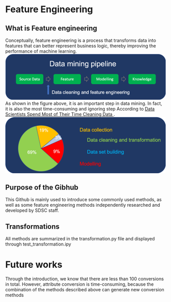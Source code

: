 # Feature Engineering
## What is Feature engineering
Conceptually, feature engineering is a process that transforms data into features that can better represent business logic, thereby improving the performance of machine learning.
<img src = './images/fe_pipeline.png'>
As shown in the figure above, it is an important step in data mining. In fact, it is also the most time-consuming and ignoring step According to <a href = https://whatsthebigdata.com/2016/05/01/data-scientists-spend-most-of-their-time-cleaning-data/> Data Scientists Spend Most of Their Time Cleaning Data </a>.
<img src = './images/pie.png'>

## Purpose of the Gibhub
This Github is mainly used to introduce some commonly used methods, as well as some feature engineering methods independently researched and developed by SDSC staff. 

## Transformations
All methods are summarized in the transformation.py file and displayed through test_transformation.ipy


# Future works
Through the introduction, we know that there are less than 100 conversions in total. However, attribute conversion is time-consuming, because the combination of the methods described above can generate new conversion methods

